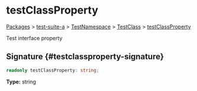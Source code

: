 # testClassProperty

[Packages](./) &gt; [test-suite-a](./test-suite-a/) &gt; [TestNamespace](./test-suite-a/testnamespace-namespace/) &gt; [TestClass](./test-suite-a/testnamespace-namespace/testclass-class/) &gt; [testClassProperty](./test-suite-a/testnamespace-namespace/testclass-class/testclassproperty-property)

Test interface property

## Signature {#testclassproperty-signature}

```typescript
readonly testClassProperty: string;
```

**Type:** string
